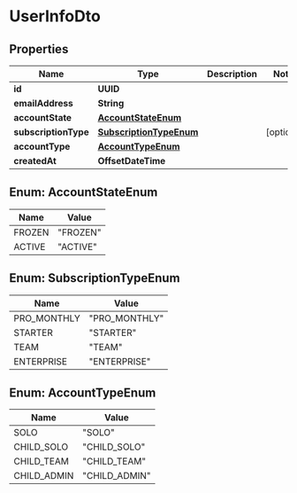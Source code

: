 

# UserInfoDto


## Properties

| Name | Type | Description | Notes |
|------------ | ------------- | ------------- | -------------|
|**id** | **UUID** |  |  |
|**emailAddress** | **String** |  |  |
|**accountState** | [**AccountStateEnum**](#AccountStateEnum) |  |  |
|**subscriptionType** | [**SubscriptionTypeEnum**](#SubscriptionTypeEnum) |  |  [optional] |
|**accountType** | [**AccountTypeEnum**](#AccountTypeEnum) |  |  |
|**createdAt** | **OffsetDateTime** |  |  |



## Enum: AccountStateEnum

| Name | Value |
|---- | -----|
| FROZEN | &quot;FROZEN&quot; |
| ACTIVE | &quot;ACTIVE&quot; |



## Enum: SubscriptionTypeEnum

| Name | Value |
|---- | -----|
| PRO_MONTHLY | &quot;PRO_MONTHLY&quot; |
| STARTER | &quot;STARTER&quot; |
| TEAM | &quot;TEAM&quot; |
| ENTERPRISE | &quot;ENTERPRISE&quot; |



## Enum: AccountTypeEnum

| Name | Value |
|---- | -----|
| SOLO | &quot;SOLO&quot; |
| CHILD_SOLO | &quot;CHILD_SOLO&quot; |
| CHILD_TEAM | &quot;CHILD_TEAM&quot; |
| CHILD_ADMIN | &quot;CHILD_ADMIN&quot; |



